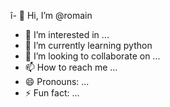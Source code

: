 î- 👋 Hi, I’m @romain
- 👀 I’m interested in ...
- 🌱 I’m currently learning python 
- 💞️ I’m looking to collaborate on ...
- 📫 How to reach me ...
- 😄 Pronouns: ...
- ⚡ Fun fact: ...

<!---
romainkola/romainkola is a ✨ special ✨ repository because its `README.md` (this file) appears on your GitHub profile.
You can click the Preview link to take a look at your changes.
--->
